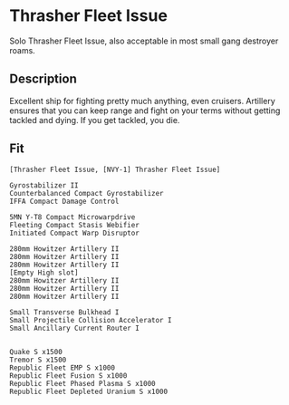 # Thrasher Fleet Issue

Solo Thrasher Fleet Issue, also acceptable in most small gang destroyer roams. 


## Description

Excellent ship for fighting pretty much anything, even cruisers. Artillery ensures that you can keep range and fight on your terms without getting tackled and dying. If you get tackled, you die.

## Fit

```
[Thrasher Fleet Issue, [NVY-1] Thrasher Fleet Issue]

Gyrostabilizer II
Counterbalanced Compact Gyrostabilizer
IFFA Compact Damage Control

5MN Y-T8 Compact Microwarpdrive
Fleeting Compact Stasis Webifier
Initiated Compact Warp Disruptor

280mm Howitzer Artillery II
280mm Howitzer Artillery II
280mm Howitzer Artillery II
[Empty High slot]
280mm Howitzer Artillery II
280mm Howitzer Artillery II
280mm Howitzer Artillery II

Small Transverse Bulkhead I
Small Projectile Collision Accelerator I
Small Ancillary Current Router I


Quake S x1500
Tremor S x1500
Republic Fleet EMP S x1000
Republic Fleet Fusion S x1000
Republic Fleet Phased Plasma S x1000
Republic Fleet Depleted Uranium S x1000
```
